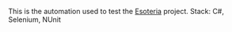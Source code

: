 This is the automation used to test the [Esoteria](https://github.com/joshuavickstrom/TarotWebapp) project.
Stack: C#, Selenium, NUnit
